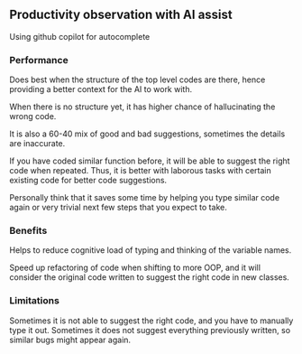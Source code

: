 ## Productivity observation with AI assist

Using github copilot for autocomplete

### Performance
Does best when the structure of the top level codes are there,
hence providing a better context for the AI to work with.

When there is no structure yet, it has higher chance of hallucinating
the wrong code.

It is also a 60-40 mix of good and bad suggestions, sometimes the details are inaccurate.

If you have coded similar function before, it will be able to suggest the right code when repeated.
Thus, it is better with laborous tasks with certain existing code for better code suggestions.

Personally think that it saves some time by helping you type similar code again 
or very trivial next few steps that you expect to take.

### Benefits
Helps to reduce cognitive load of typing and thinking of the variable names.

Speed up refactoring of code when shifting to more OOP, and it will consider the
original code written to suggest the right code in new classes.

### Limitations
Sometimes it is not able to suggest the right code, and you have to manually type it out.
Sometimes it does not suggest everything previously written, so similar bugs might appear again.